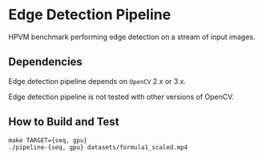 # Edge Detection Pipeline

HPVM benchmark performing edge detection on a stream of input images.

## Dependencies

Edge detection pipeline depends on `OpenCV` 2.x or 3.x.

Edge detection pipeline is not tested with other versions of OpenCV.

## How to Build and Test

```
make TARGET={seq, gpu}
./pipeline-{seq, gpu} datasets/formula1_scaled.mp4
```
